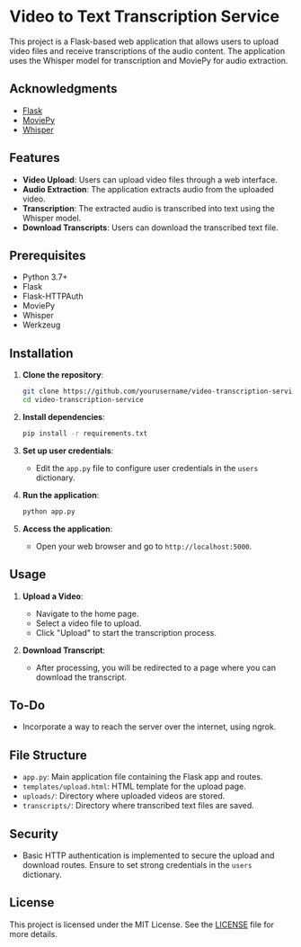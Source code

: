 # Video to Text Transcription Service

This project is a Flask-based web application that allows users to upload video files and receive transcriptions of the audio content. The application uses the Whisper model for transcription and MoviePy for audio extraction.

## Acknowledgments

- [Flask](https://flask.palletsprojects.com/)
- [MoviePy](https://zulko.github.io/moviepy/)
- [Whisper](https://github.com/openai/whisper)

## Features

- **Video Upload**: Users can upload video files through a web interface.
- **Audio Extraction**: The application extracts audio from the uploaded video.
- **Transcription**: The extracted audio is transcribed into text using the Whisper model.
- **Download Transcripts**: Users can download the transcribed text file.

## Prerequisites

- Python 3.7+
- Flask
- Flask-HTTPAuth
- MoviePy
- Whisper
- Werkzeug

## Installation

1. **Clone the repository**:
   ```bash
   git clone https://github.com/yourusername/video-transcription-service.git
   cd video-transcription-service
   ```

2. **Install dependencies**:
   ```bash
   pip install -r requirements.txt
   ```

3. **Set up user credentials**:
   - Edit the `app.py` file to configure user credentials in the `users` dictionary.

4. **Run the application**:
   ```bash
   python app.py
   ```

5. **Access the application**:
   - Open your web browser and go to `http://localhost:5000`.

## Usage

1. **Upload a Video**:
   - Navigate to the home page.
   - Select a video file to upload.
   - Click "Upload" to start the transcription process.

2. **Download Transcript**:
   - After processing, you will be redirected to a page where you can download the transcript.
  
## To-Do
   - Incorporate a way to reach the server over the internet, using ngrok.

## File Structure

- `app.py`: Main application file containing the Flask app and routes.
- `templates/upload.html`: HTML template for the upload page.
- `uploads/`: Directory where uploaded videos are stored.
- `transcripts/`: Directory where transcribed text files are saved.

## Security

- Basic HTTP authentication is implemented to secure the upload and download routes. Ensure to set strong credentials in the `users` dictionary.

## License

This project is licensed under the MIT License. See the [LICENSE](LICENSE) file for more details.
